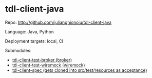 # tdl-client-java

Repo: http://github.com/julianghionoiu/tdl-client-java

Language: Java, Python

Deployment targets: local, CI

Submodules:

- [tdl-client-test-broker (broker)](tdl-client-test-broker.md)
- [tdl-client-test-wiremock (wiremock)](tdl-client-test-wiremock.md)
- [tdl-client-spec (gets cloned into src/test/resources as acceptance)](tdl-client-spec.md)